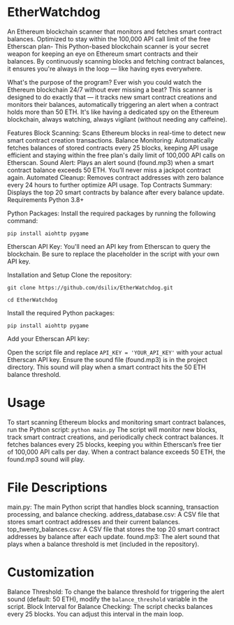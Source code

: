 # EtherWatchdog
An Ethereum blockchain scanner that monitors and fetches smart contract balances. Optimized to stay within the 100,000 API call limit of the free Etherscan plan-
This Python-based blockchain scanner is your secret weapon for keeping an eye on Ethereum smart contracts and their balances. By continuously scanning blocks and fetching contract balances, it ensures you're always in the loop — like having eyes everywhere.

What's the purpose of the program?
Ever wish you could watch the Ethereum blockchain 24/7 without ever missing a beat? This scanner is designed to do exactly that — it tracks new smart contract creations and monitors their balances, automatically triggering an alert when a contract holds more than 50 ETH. It's like having a dedicated spy on the Ethereum blockchain, always watching, always vigilant (without needing any caffeine).

Features
Block Scanning: Scans Ethereum blocks in real-time to detect new smart contract creation transactions.
Balance Monitoring: Automatically fetches balances of stored contracts every 25 blocks, keeping API usage efficient and staying within the free plan's daily limit of 100,000 API calls on Etherscan.
Sound Alert: Plays an alert sound (found.mp3) when a smart contract balance exceeds 50 ETH. You’ll never miss a jackpot contract again.
Automated Cleanup: Removes contract addresses with zero balance every 24 hours to further optimize API usage.
Top Contracts Summary: Displays the top 20 smart contracts by balance after every balance update.
Requirements
Python 3.8+

Python Packages: Install the required packages by running the following command:
```
pip install aiohttp pygame
```
Etherscan API Key: You'll need an API key from Etherscan to query the blockchain. Be sure to replace the placeholder in the script with your own API key.

Installation and Setup
Clone the repository:
```
git clone https://github.com/dsilix/EtherWatchdog.git
```
```
cd EtherWatchdog
```
Install the required Python packages:
```
pip install aiohttp pygame
```
Add your Etherscan API key:

Open the script file and replace ```API_KEY = 'YOUR_API_KEY'``` with your actual Etherscan API key.
Ensure the sound file (found.mp3) is in the project directory. This sound will play when a smart contract hits the 50 ETH balance threshold.

# Usage
To start scanning Ethereum blocks and monitoring smart contract balances, run the Python script:
```python main.py```
The script will monitor new blocks, track smart contract creations, and periodically check contract balances.
It fetches balances every 25 blocks, keeping you within Etherscan’s free tier of 100,000 API calls per day.
When a contract balance exceeds 50 ETH, the found.mp3 sound will play.

# File Descriptions

main.py: The main Python script that handles block scanning, transaction processing, and balance checking.
address_database.csv: A CSV file that stores smart contract addresses and their current balances.
top_twenty_balances.csv: A CSV file that stores the top 20 smart contract addresses by balance after each update.
found.mp3: The alert sound that plays when a balance threshold is met (included in the repository).
# Customization
Balance Threshold: To change the balance threshold for triggering the alert sound (default: 50 ETH), modify the ```balance_threshold``` variable in the script.
Block Interval for Balance Checking: The script checks balances every 25 blocks. You can adjust this interval in the main loop.
